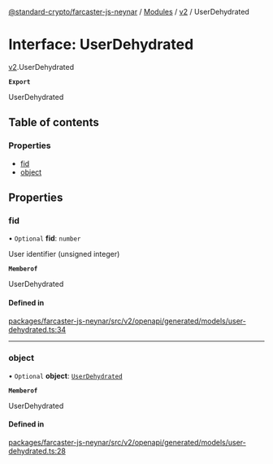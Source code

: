 [@standard-crypto/farcaster-js-neynar](../README.md) / [Modules](../modules.md) / [v2](../modules/v2.md) / UserDehydrated

# Interface: UserDehydrated

[v2](../modules/v2.md).UserDehydrated

**`Export`**

UserDehydrated

## Table of contents

### Properties

- [fid](v2.UserDehydrated.md#fid)
- [object](v2.UserDehydrated.md#object)

## Properties

### fid

• `Optional` **fid**: `number`

User identifier (unsigned integer)

**`Memberof`**

UserDehydrated

#### Defined in

[packages/farcaster-js-neynar/src/v2/openapi/generated/models/user-dehydrated.ts:34](https://github.com/standard-crypto/farcaster-js/blob/main/packages/farcaster-js-neynar/src/v2/openapi/generated/models/user-dehydrated.ts#L34)

___

### object

• `Optional` **object**: [`UserDehydrated`](../enums/v2.UserDehydratedObjectEnum.md#userdehydrated)

**`Memberof`**

UserDehydrated

#### Defined in

[packages/farcaster-js-neynar/src/v2/openapi/generated/models/user-dehydrated.ts:28](https://github.com/standard-crypto/farcaster-js/blob/main/packages/farcaster-js-neynar/src/v2/openapi/generated/models/user-dehydrated.ts#L28)
